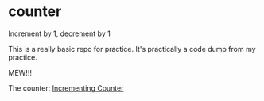# counter
Increment by 1, decrement by 1

This is a really basic repo for practice. It's practically a code dump from my practice.

MEW!!!

The counter: [Incrementing Counter](https://marisacodes.github.io/counter/)
